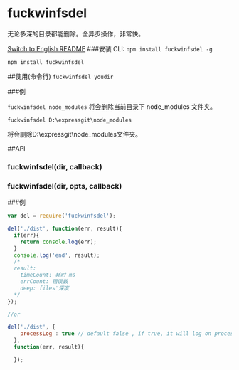 # fuckwinfsdel
无论多深的目录都能删除。全异步操作，非常快。

[Switch to English README](README-en.md)
###安装
CLI: `npm install fuckwinfsdel -g`

`npm install fuckwinfsdel`

##使用(命令行)
`fuckwinfsdel youdir`

###例

`fuckwinfsdel node_modules`
将会删除当前目录下 node_modules 文件夹。

`fuckwinfsdel D:\expressgit\node_modules`

将会删除D:\expressgit\node_modules文件夹。

##API
### fuckwinfsdel(dir, callback)
### fuckwinfsdel(dir, opts, callback)

###例
```js
var del = require('fuckwinfsdel');

del('./dist', function(err, result){
  if(err){
    return console.log(err);
  }
  console.log('end', result);
  /*
  result:
    timeCount: 耗时 ms
    errCount: 错误数
    deep: files'深度
  */
});

//or

del('./dist', {
    processLog : true // default false , if true, it will log on process.
  },
  function(err, result){

  });
```